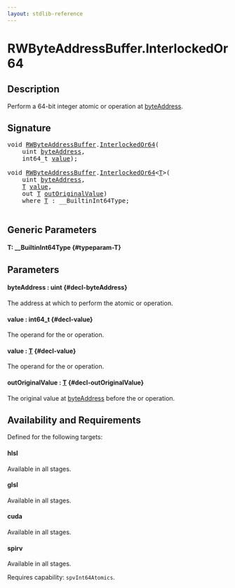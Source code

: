 ```yaml
---
layout: stdlib-reference
---
```


# RWByteAddressBuffer\.InterlockedOr64

## Description

Perform a 64-bit integer atomic or operation at <span class='code'><a href="/stdlib-reference/types/rwbyteaddressbuffer-0126d/interlockedor64-0b#decl-byteAddress" class="code_param">byteAddress</a></span>.



## Signature 

<pre>
<span class="code_keyword">void</span> <a href="/stdlib-reference/types/rwbyteaddressbuffer-0126d/index" class="code_type">RWByteAddressBuffer</a>.<a href="/stdlib-reference/types/rwbyteaddressbuffer-0126d/interlockedor64-0b">InterlockedOr64</a>(
    <span class="code_keyword">uint</span> <a href="/stdlib-reference/types/rwbyteaddressbuffer-0126d/interlockedor64-0b#decl-byteAddress" class="code_param">byteAddress</a>,
    int64_t <a href="/stdlib-reference/types/rwbyteaddressbuffer-0126d/interlockedor64-0b#decl-value" class="code_param">value</a>);

<span class="code_keyword">void</span> <a href="/stdlib-reference/types/rwbyteaddressbuffer-0126d/index" class="code_type">RWByteAddressBuffer</a>.<a href="/stdlib-reference/types/rwbyteaddressbuffer-0126d/interlockedor64-0b">InterlockedOr64</a>&lt;<a href="/stdlib-reference/types/rwbyteaddressbuffer-0126d/interlockedor64-0b#typeparam-T" class="code_type">T</a>&gt;(
    <span class="code_keyword">uint</span> <a href="/stdlib-reference/types/rwbyteaddressbuffer-0126d/interlockedor64-0b#decl-byteAddress" class="code_param">byteAddress</a>,
    <a href="/stdlib-reference/types/rwbyteaddressbuffer-0126d/interlockedor64-0b#typeparam-T" class="code_type">T</a> <a href="/stdlib-reference/types/rwbyteaddressbuffer-0126d/interlockedor64-0b#decl-value" class="code_param">value</a>,
    <span class="code_keyword">out</span> <a href="/stdlib-reference/types/rwbyteaddressbuffer-0126d/interlockedor64-0b#typeparam-T" class="code_type">T</a> <a href="/stdlib-reference/types/rwbyteaddressbuffer-0126d/interlockedor64-0b#decl-outOriginalValue" class="code_param">outOriginalValue</a>)
    <span class='code_keyword'>where</span> <a href="/stdlib-reference/types/rwbyteaddressbuffer-0126d/interlockedor64-0b#typeparam-T" class="code_type">T</a> : __BuiltinInt64Type;

</pre>

## Generic Parameters

#### T: \_\_BuiltinInt64Type {#typeparam-T}

## Parameters

#### byteAddress  : uint {#decl-byteAddress}
The address at which to perform the atomic or operation.

#### value  : int64\_t {#decl-value}
The operand for the or operation.

#### value  : [T](/stdlib-reference/types/rwbyteaddressbuffer-0126d/interlockedor64-0b#typeparam-T) {#decl-value}
The operand for the or operation.

#### outOriginalValue  : [T](/stdlib-reference/types/rwbyteaddressbuffer-0126d/interlockedor64-0b#typeparam-T) {#decl-outOriginalValue}
The original value at <span class='code'><a href="/stdlib-reference/types/rwbyteaddressbuffer-0126d/interlockedor64-0b#decl-byteAddress" class="code_param">byteAddress</a></span> before the or operation.


## Availability and Requirements

Defined for the following targets:

#### hlsl
Available in all stages.

#### glsl
Available in all stages.

#### cuda
Available in all stages.

#### spirv
Available in all stages.

Requires capability: `spvInt64Atomics`.


